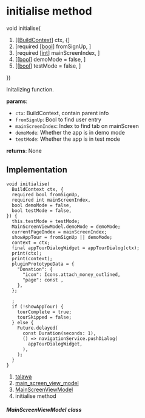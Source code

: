 
<div>

# initialise method

</div>


void initialise(

1.  [[[BuildContext](https://api.flutter.dev/flutter/widgets/BuildContext-class.md)]
    ctx, {]
2.  [required
    [[bool](https://api.flutter.dev/flutter/dart-core/bool-class.html)]
    fromSignUp, ]
3.  [required
    [[int](https://api.flutter.dev/flutter/dart-core/int-class.html)]
    mainScreenIndex,
    ]
4.  [[[bool](https://api.flutter.dev/flutter/dart-core/bool-class.html)]
    demoMode = false,
    ]
5.  [[[bool](https://api.flutter.dev/flutter/dart-core/bool-class.html)]
    testMode = false,
    ]

})



Initalizing function.

**params**:

-   `ctx`: BuildContext, contain parent info
-   `fromSignUp`: Bool to find user entry
-   `mainScreenIndex`: Index to find tab on mainScreen
-   `demoMode`: Whether the app is in demo mode
-   `testMode`: Whether the app is in test mode

**returns**: None



## Implementation

``` language-dart
void initialise(
  BuildContext ctx, {
  required bool fromSignUp,
  required int mainScreenIndex,
  bool demoMode = false,
  bool testMode = false,
}) {
  this.testMode = testMode;
  MainScreenViewModel.demoMode = demoMode;
  currentPageIndex = mainScreenIndex;
  showAppTour = fromSignUp || demoMode;
  context = ctx;
  final appTourDialogWidget = appTourDialog(ctx);
  print(ctx);
  print(context);
  pluginPrototypeData = {
    "Donation": {
      "icon": Icons.attach_money_outlined,
      "page": const ,
    },
  };

  ;
  if (!showAppTour) {
    tourComplete = true;
    tourSkipped = false;
  } else {
    Future.delayed(
      const Duration(seconds: 1),
      () => navigationService.pushDialog(
        appTourDialogWidget,
      ),
    );
  }
}
```







1.  [talawa](../../index.md)
2.  [main_screen_view_model](../../view_model_main_screen_view_model/)
3.  [MainScreenViewModel](../../view_model_main_screen_view_model/MainScreenViewModel-class.md)
4.  initialise method

##### MainScreenViewModel class








